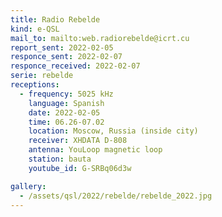 ```yaml
---
title: Radio Rebelde
kind: e-QSL
mail_to: mailto:web.radiorebelde@icrt.cu
report_sent: 2022-02-05
responce_sent: 2022-02-07
responce_received: 2022-02-07
serie: rebelde
receptions:
  - frequency: 5025 kHz
    language: Spanish
    date: 2022-02-05
    time: 06.26-07.02
    location: Moscow, Russia (inside city)
    receiver: XHDATA D-808
    antenna: YouLoop magnetic loop
    station: bauta
    youtube_id: G-SRBq06d3w

gallery:
  - /assets/qsl/2022/rebelde/rebelde_2022.jpg
---
```

